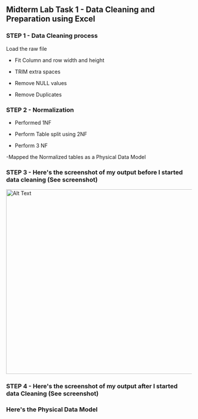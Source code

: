 ## Midterm Lab Task 1 - Data Cleaning and Preparation using Excel


### STEP 1 - Data Cleaning process
Load the raw file

- Fit Column and row width and height

- TRIM extra spaces

- Remove NULL values

- Remove Duplicates

### STEP 2 - Normalization
- Performed 1NF

- Perform Table split using 2NF

- Perform 3 NF

-Mapped the Normalized tables as a Physical Data Model

### STEP 3 - Here's the screenshot of my output before I started data cleaning (See screenshot) 

 <img src="Image/Uncleaned_DS_jobs.csv" alt="Alt Text" width="600" height="500">

### STEP 4 - Here's the screenshot of my output after I started data Cleaning (See screenshot) 


### Here's the Physical Data Model 
